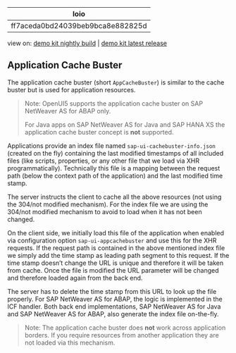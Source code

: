<!-- loioff7aceda0bd24039beb9bca8e882825d -->

| loio |
| -----|
| ff7aceda0bd24039beb9bca8e882825d |

<div id="loio">

view on: [demo kit nightly build](https://openui5nightly.hana.ondemand.com/#/topic/ff7aceda0bd24039beb9bca8e882825d) | [demo kit latest release](https://openui5.hana.ondemand.com/#/topic/ff7aceda0bd24039beb9bca8e882825d)</div>

## Application Cache Buster

The application cache buster \(short `AppCacheBuster`\) is similar to the cache buster but is used for application resources.

> Note:
> OpenUI5 supports the application cache buster on SAP NetWeaver AS for ABAP only.
> 
> For Java apps on SAP NetWeaver AS for Java and SAP HANA XS the application cache buster concept is **not** supported.
> 
> 

Applications provide an index file named `sap-ui-cachebuster-info.json` \(created on the fly\) containing the last modified timestamps of all included files \(like scripts, properties, or any other file that we load via XHR programmatically\). Technically this file is a mapping between the request path \(below the context path of the application\) and the last modified time stamp.

The server instructs the client to cache all the above resources \(not using the 304/not modified mechanism\). For the index file we are using the 304/not modified mechanism to avoid to load when it has not been changed.

On the client side, we initially load this file of the application when enabled via configuration option `sap-ui-appcachebuster` and use this for the XHR requests. If the request path is contained in the above mentioned index file we simply add the time stamp as leading path segment to this request. If the time stamp doesn’t change the URL is unique and therefore it will be taken from cache. Once the file is modified the URL parameter will be changed and therefore loaded again from the back end.

The server has to delete the time stamp from this URL to look up the file properly. For SAP NetWeaver AS for ABAP, the logic is implemented in the ICF handler. Both back end implementations, SAP NetWeaver AS for Java and SAP NetWeaver AS for ABAP, also generate the index file on-the-fly.

> Note:
> The application cache buster does **not** work across application borders. If you require resources from another application they are not loaded via this mechanism.
> 
> 

